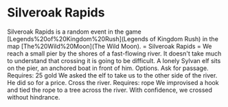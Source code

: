 # Silveroak Rapids

Silveroak Rapids is a random event in the game [Legends%20of%20Kingdom%20Rush](Legends of Kingdom Rush) in the map [The%20Wild%20Moon](The Wild Moon).
= Silveroak Rapids =
We reach a small pier by the shores of a fast-flowing river. It doesn't take much to understand that crossing it is going to be difficult.
A lonely Sylvan elf sits on the pier, an anchored boat in front of him.
Options.
Ask for passage.
Requires: 25 gold
We asked the elf to take us to the other side of the river.
He did so for a price.
Cross the river.
Requires: rope
We improvised a hook and tied the rope to a tree across the river.
With confidence, we crossed without hindrance.